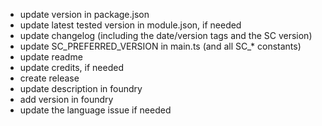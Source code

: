 - update version in package.json
- update latest tested version in module.json, if needed
- update changelog (including the date/version tags and the SC version)
- update SC_PREFERRED_VERSION in main.ts (and all SC_* constants)
- update readme
- update credits, if needed
- create release
- update description in foundry
- add version in foundry
- update the language issue if needed